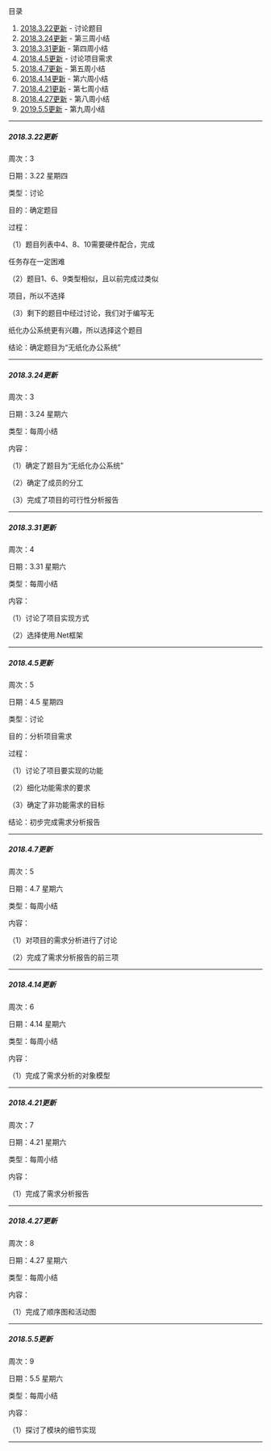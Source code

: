 目录

1. [2018.3.22更新](#1)          -    讨论题目
2. [2018.3.24更新](#2)          -    第三周小结
3. [2018.3.31更新](#3)          -    第四周小结
4. [2018.4.5更新](#4)           -    讨论项目需求
5. [2018.4.7更新](#5)           -    第五周小结
6. [2018.4.14更新](#6)          -    第六周小结
7. [2018.4.21更新](#7)          -    第七周小结
8. [2018.4.27更新](#8)          -    第八周小结
9. [2019.5.5更新](#9)           -    第九周小结

---

##### <a id="1">2018.3.22更新</a>

周次：3

日期：3.22   星期四

类型：讨论

目的：确定题目

过程：

（1）题目列表中4、8、10需要硬件配合，完成

任务存在一定困难

（2）题目1、6、9类型相似，且以前完成过类似

项目，所以不选择

（3）剩下的题目中经过讨论，我们对于编写无

纸化办公系统更有兴趣，所以选择这个题目

结论：确定题目为“无纸化办公系统”

---

##### <a id="2">2018.3.24更新</a>

周次：3

日期：3.24   星期六

类型：每周小结

内容：

（1）确定了题目为“无纸化办公系统”

（2）确定了成员的分工

（3）完成了项目的可行性分析报告

---

##### <a id="3">2018.3.31更新</a>


周次：4

日期：3.31   星期六

类型：每周小结

内容：

（1）讨论了项目实现方式

（2）选择使用.Net框架

---

##### <a id="4">2018.4.5更新</a>

周次：5

日期：4.5  星期四

类型：讨论

目的：分析项目需求

过程：

（1）讨论了项目要实现的功能

（2）细化功能需求的要求

（3）确定了非功能需求的目标

结论：初步完成需求分析报告

---

##### <a id="5">2018.4.7更新</a>


周次：5

日期：4.7   星期六

类型：每周小结

内容：

（1）对项目的需求分析进行了讨论

（2）完成了需求分析报告的前三项

---

##### <a id="6">2018.4.14更新</a>


周次：6

日期：4.14   星期六

类型：每周小结

内容：

（1）完成了需求分析的对象模型

---

##### <a id="7">2018.4.21更新</a>


周次：7

日期：4.21   星期六

类型：每周小结

内容：

（1）完成了需求分析报告

---

##### <a id="8">2018.4.27更新</a>


周次：8

日期：4.27   星期六

类型：每周小结

内容：

（1）完成了顺序图和活动图

---

##### <a id="9">2018.5.5更新</a>


周次：9

日期：5.5   星期六

类型：每周小结

内容：

（1）探讨了模块的细节实现

---

